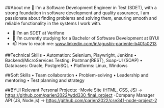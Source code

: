 ##About me 👋
I'm a Software Development Engineer in Test (SDET), with a strong foundation in software development and quality assurance, I am passionate about finding problems and solving them, ensuring smooth and reliable functionality in the systems I work with.

- 🔭 I’m an SDET at Verifone
- 🌱 I’m currently studying for a Bachelor of Software Development at BYUI
- 📫 How to reach me: www.linkedin.com/in/agustín-pariente-b401a0213

##Technical Skills
• Automation: Selenium, Playwright, Jenkins
• Backend/MicroServices Testing: 
Postman(REST), Soap-UI (SOAP)
• Databases: Oracle, PostgreSQL
• Platforms: Linux, Windows

##Soft Skills
• Team collaboration
• Problem-solving
• Leadership and mentoring
• Test planning and strategy

##BYUI Relevant Personal Projects:
-Movie Site (HTML, CSS, JS) -> https://github.com/parien2022/wdd330_final_project
-Company Manager API (JS, Node.js) -> https://github.com/parien2022/cse341-node-project-2

